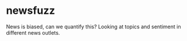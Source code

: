 # newsfuzz
News is biased, can we quantify this? Looking at topics and sentiment in different news outlets.
